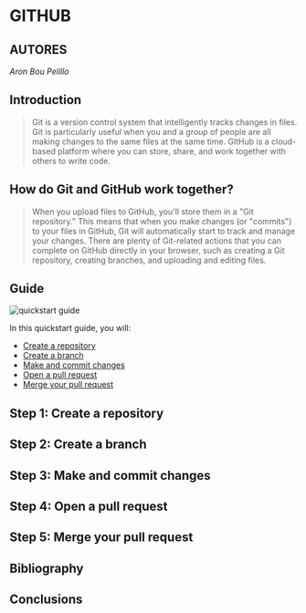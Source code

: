 
# GITHUB
## AUTORES
_Aron Bou Pelillo_

## Introduction
>Git is a version control system that intelligently tracks changes in files. Git is particularly useful when you and a group of people are all making changes to the same files at the same time.
>GitHub is a cloud-based platform where you can store, share, and work together with others to write code.

## How do Git and GitHub work together?
>When you upload files to GitHub, you'll store them in a "Git repository." This means that when you make changes (or "commits") to your files in GitHub, Git will automatically start to track and manage
>your changes. There are plenty of Git-related actions that you can complete on GitHub directly in your browser, such as creating a Git repository, creating branches, and uploading and editing files.

## Guide
![quickstart guide](https://imgur.com/CjWo0kS.jpg)

In this quickstart guide, you will:

* [Create a repository](#Step-1:-Create-a-repository)
* [Create a branch](#step-2-create-a-branch)
* [Make and commit changes](#step-3-make-and-commit-changes)
* [Open a pull request](#step-4-open-a-pull-request)
* [Merge your pull request](#step-5-merge-your-pull-request)

## Step 1: Create a repository
## Step 2: Create a branch
## Step 3: Make and commit changes
## Step 4: Open a pull request
## Step 5: Merge your pull request


## Bibliography

## Conclusions
